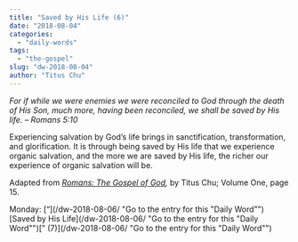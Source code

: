 ```yaml
---
title: "Saved by His Life (6)"
date: "2018-08-04"
categories: 
  - "daily-words"
tags: 
  - "the-gospel"
slug: "dw-2018-08-04"
author: "Titus Chu"
---
```


_For if while we were enemies we were reconciled to God through the death of His Son, much more, having been reconciled, we shall be saved by His life._ _– Romans 5:10_

Experiencing salvation by God’s life brings in sanctification, transformation, and glorification. It is through being saved by His life that we experience organic salvation, and the more we are saved by His life, the richer our experience of organic salvation will be.

Adapted from _[Romans: The Gospel of God](/book-romans/ "Go to the listing for this book"),_ by Titus Chu; Volume One, page 15.

Monday: [“](/dw-2018-08-06/ "Go to the entry for this "Daily Word"")[Saved by His Life](/dw-2018-08-06/ "Go to the entry for this "Daily Word"")[” (7)](/dw-2018-08-06/ "Go to the entry for this "Daily Word"")
